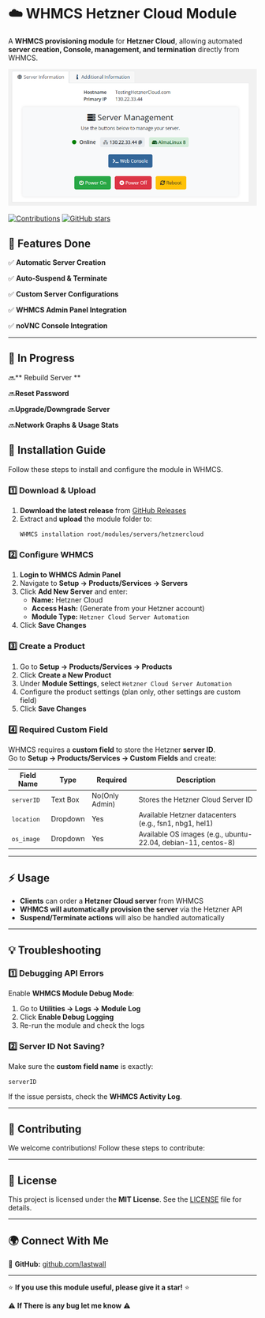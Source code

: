 
# ☁️ WHMCS Hetzner Cloud Module

A **WHMCS provisioning module** for **Hetzner Cloud**, allowing automated **server creation, Console, management, and termination** directly from WHMCS.



![WHMCS Hetzner Cloud Module](modules/servers/hetznercloud/img/screenshot1.PNG)


 [![Contributions](https://img.shields.io/badge/contributions-welcome-brightgreen.svg)](#-contributing)  [![GitHub stars](https://img.shields.io/github/stars/lastwall/whmcs-hetzner-cloud-automation?style=social)](https://github.com/lastwall/whmcs-hetzner-cloud-automation/stargazers)



## **🌟 Features Done**
✅ **Automatic Server Creation**

✅ **Auto-Suspend & Terminate**

✅ **Custom Server Configurations**

✅ **WHMCS Admin Panel Integration**

✅ **noVNC Console Integration**

---
## **🌟 In Progress**
🔜** Rebuild Server **

🔜**Reset Password**

🔜**Upgrade/Downgrade Server**

🔜**Network Graphs & Usage Stats**



## **📖 Installation Guide**
Follow these steps to install and configure the module in WHMCS.

### **1️⃣ Download & Upload**
1. **Download the latest release** from [GitHub Releases](https://github.com/lastwall/whmcs-hetzner-cloud/releases)
2. Extract and **upload** the module folder to:  
   ```
   WHMCS installation root/modules/servers/hetznercloud
   ```

### **2️⃣ Configure WHMCS**
1. **Login to WHMCS Admin Panel**  
2. Navigate to **Setup → Products/Services → Servers**  
3. Click **Add New Server** and enter:  
   - **Name:** Hetzner Cloud  
   - **Access Hash:** (Generate from your Hetzner account)  
   - **Module Type:** `Hetzner Cloud Server Automation`  
4. Click **Save Changes**

### **3️⃣ Create a Product**
1. Go to **Setup → Products/Services → Products**  
2. Click **Create a New Product**  
3. Under **Module Settings**, select `Hetzner Cloud Server Automation`  
4. Configure the product settings (plan only, other settings are custom field)  
5. Click **Save Changes**  

### **4️⃣ Required Custom Field**
WHMCS requires a **custom field** to store the Hetzner **server ID**.  
Go to **Setup → Products/Services → Custom Fields** and create:  

| Field Name | Type | Required | Description |
|------------|------|----------|-------------|
| `serverID` | Text Box | No(Only Admin) | Stores the Hetzner Cloud Server ID |
| `location` | Dropdown | Yes | Available Hetzner datacenters (e.g., fsn1, nbg1, hel1) |
| `os_image` | Dropdown | Yes | Available OS images (e.g., ubuntu-22.04, debian-11, centos-8) |
---

## **⚡ Usage**
- **Clients** can order a **Hetzner Cloud server** from WHMCS  
- **WHMCS will automatically provision the server** via the Hetzner API  
- **Suspend/Terminate actions** will also be handled automatically  

---

## **💡 Troubleshooting**
### **1️⃣ Debugging API Errors**
Enable **WHMCS Module Debug Mode**:  
1. Go to **Utilities → Logs → Module Log**  
2. Click **Enable Debug Logging**  
3. Re-run the module and check the logs  

### **2️⃣ Server ID Not Saving?**
Make sure the **custom field name** is exactly:  
```
serverID
```
If the issue persists, check the **WHMCS Activity Log**.

---

## **📌 Contributing**
We welcome contributions! Follow these steps to contribute:  

---

## **📜 License**
This project is licensed under the **MIT License**. See the [LICENSE](LICENSE) file for details.

---

## **🌍 Connect With Me**

📢 **GitHub:** [github.com/lastwall](https://github.com/lastwall)  


---

⭐ **If you use this module useful, please give it a star!** ⭐

⚠️ **If There is any bug let me know** ⚠️
